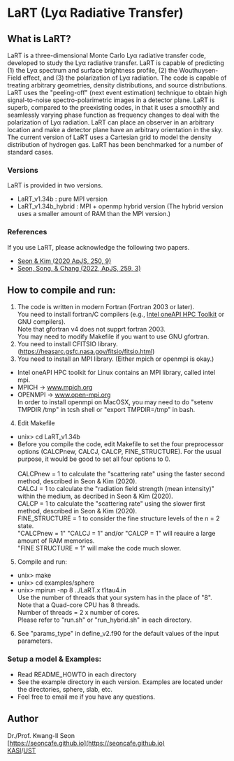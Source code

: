 # LaRT (Ly&alpha; Radiative Transfer)

## What is LaRT?
LaRT is a three-dimensional Monte Carlo Ly&alpha; radiative transfer code, developed to study the Ly&alpha; radiative transfer. LaRT is capable of predicting (1) the Ly&alpha; spectrum and surface brightness profile, (2) the Wouthuysen-Field effect, and (3) the polarization of Ly&alpha; radiation. The code is capable of treating arbitrary geometries, density distributions, and source distributions. LaRT uses the "peeling-off" (next event estimation) technique to obtain high signal-to-noise spectro-polarimetric images in a detector plane. LaRT is superb, compared to the preexisting codes, in that it uses a smoothly and seamlessly varying phase function as frequency changes to deal with the polarization of Ly&alpha; radiation. LaRT can place an observer in an arbitrary location and make a detector plane have an arbitrary orientation in the sky. The current version of LaRT uses a Cartesian grid to model the density distribution of hydrogen gas. LaRT has been benchmarked for a number of standard cases.

### Versions
LaRT is provided in two versions.
  - LaRT_v1.34b : pure MPI version
  - LaRT_v1.34b_hybrid : MPI + openmp hybrid version (The hybrid version uses a smaller amount of RAM than the MPI version.)

### References
If you use LaRT, please acknowledge the following two papers.
  - [Seon & Kim (2020 ApJS, 250, 9)](https://ui.adsabs.harvard.edu/abs/2020ApJS..250....9S/abstract)
  - [Seon, Song, & Chang (2022, ApJS, 259, 3)](https://ui.adsabs.harvard.edu/abs/2022ApJS..259....3S/abstract)

## How to compile and run:

1. The code is written in modern Fortran (Fortran 2003 or later).\
      You need to install fortran/C compilers (e.g., [Intel oneAPI HPC Toolkit](https://www.intel.com/content/www/us/en/developer/tools/oneapi/toolkits.html#hpc-kit) or GNU compilers).\
      Note that gfortran v4 does not supprt fortran 2003.\
      You may need to modify Makefile if you want to use GNU gfortran.
2. You need to install CFITSIO library.\
(https://heasarc.gsfc.nasa.gov/fitsio/fitsio.html)
3. You need to install an MPI library. (Either mpich or openmpi is okay.)
  - Intel oneAPI HPC toolkit for Linux contains an MPI library, called intel mpi.
  - MPICH   -> www.mpich.org
  - OPENMPI -> www.open-mpi.org \
   In order to install openmpi on MacOSX, you may need to do "setenv TMPDIR /tmp" in tcsh shell or "export TMPDIR=/tmp" in bash.
4. Edit Makefile
  - unix> cd LaRT_v1.34b
  - Before you compile the code, edit Makefile to set the four preprocessor options (CALCPnew, CALCJ, CALCP, FINE_STRUCTURE).
   For the usual purpose, it would be good to set all four options to 0.\
   \
   CALCPnew       = 1 to calculate the "scattering rate" using the faster second method, described in Seon & Kim (2020).\
   CALCJ          = 1 to calculate the "radiation field strength (mean intensity)" within the medium, as decribed in Seon & Kim (2020).\
   CALCP          = 1 to calculate the "scattering rate" using the slower first method, described in Seon & Kim (2020).\
   FINE_STRUCTURE = 1 to consider the fine structure levels of the n = 2 state.\
   "CALCPnew = 1" "CALCJ = 1" and/or "CALCP = 1" will reauire a large amount of RAM memories.\
   "FINE STRUCTURE = 1" will make the code much slower.
5. Compile and run:
  - unix> make
  - unix> cd examples/sphere
  - unix> mpirun -np 8 ../LaRT.x t1tau4.in \
      Use the number of threads that your system has in the place of "8". \
      Note that a Quad-core CPU has 8 threads. \
      Number of threads = 2 x number of cores. \
      Please refer to "run.sh" or "run_hybrid.sh" in each directory.
6. See "params_type" in define_v2.f90 for the default values of the input parameters.

### Setup a model & Examples:
  - Read README_HOWTO in each directory
  - See the example directory in each version. Examples are located under the directories, sphere, slab, etc.
  - Feel free to email me if you have any questions.


## Author
Dr./Prof. Kwang-Il Seon \
[https://seoncafe.github.io](https://seoncafe.github.io) \
[KASI](http://www.kasi.re.kr)/[UST](http://ust.ac.kr)
